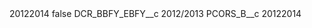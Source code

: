<?xml version="1.0" encoding="UTF-8"?>
<CustomMetadata xmlns="http://soap.sforce.com/2006/04/metadata" xmlns:xsi="http://www.w3.org/2001/XMLSchema-instance" xmlns:xsd="http://www.w3.org/2001/XMLSchema">
    <label>20122014</label>
    <protected>false</protected>
    <values>
        <field>DCR_BBFY_EBFY__c</field>
        <value xsi:type="xsd:string">2012/2013</value>
    </values>
    <values>
        <field>PCORS_B__c</field>
        <value xsi:type="xsd:string">20122014</value>
    </values>
</CustomMetadata>
